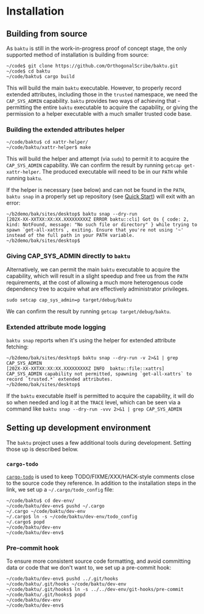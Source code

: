 # Installation

## Building from source

As `baktu` is still in the work-in-progress proof of concept stage, the only supported method of installation is building from source:

```console
~/code$ git clone https://github.com/OrthogonalScribe/baktu.git
~/code$ cd baktu
~/code/baktu$ cargo build
```

[FIXME: ensure clone command works once the repository is uploaded]::

This will build the main `baktu` executable. However, to properly record extended attributes, including those in the `trusted` namespace, we need the `CAP_SYS_ADMIN` capability. `baktu` provides two ways of achieving that - permitting the entire `baktu` executable to acquire the capability, or giving the permission to a helper executable with a much smaller trusted code base.


### Building the extended attributes helper

```console
~/code/baktu$ cd xattr-helper/
~/code/baktu/xattr-helper$ make
```

This will build the helper and attempt (via `sudo`) to permit it to acquire the `CAP_SYS_ADMIN` capability. We can confirm the result by running `getcap get-xattr-helper`. The produced executable will need to be in our `PATH` while running `baktu`.

If the helper is necessary (see below) and can not be found in the `PATH`, `baktu snap` in a properly set up repository (see [Quick Start](quick-start.md)) will exit with an error:

```console
~/b2demo/bak/sites/desktop$ baktu snap --dry-run
[202X-XX-XXTXX:XX:XX.XXXXXXXXXZ ERROR baktu::cli] Got Os { code: 2, kind: NotFound, message: "No such file or directory" } while trying to spawn `get-all-xattrs`, exiting. Ensure that you're not using '~' instead of the full path in your PATH variable.
~/b2demo/bak/sites/desktop$
```


### Giving CAP_SYS_ADMIN directly to `baktu`

Alternatively, we can permit the main `baktu` executable to acquire the capability, which will result in a slight speedup and free us from the `PATH` requirements, at the cost of allowing a much more heterogenous code dependency tree to acquire what are effectively administrator privileges.

```
sudo setcap cap_sys_admin=p target/debug/baktu
```

We can confirm the result by running `getcap target/debug/baktu`.


### Extended attribute mode logging

`baktu snap` reports when it's using the helper for extended attribute fetching:

```console
~/b2demo/bak/sites/desktop$ baktu snap --dry-run -v 2>&1 | grep CAP_SYS_ADMIN
[202X-XX-XXTXX:XX:XX.XXXXXXXXXZ INFO  baktu::file::xattrs] CAP_SYS_ADMIN capability not permitted, spawning `get-all-xattrs` to record `trusted.*` extended attributes.
~/b2demo/bak/sites/desktop$
```

If the `baktu` executable itself is permitted to acquire the capability, it will do so when needed and log it at the `TRACE` level, which can be seen via a command like `baktu snap --dry-run -vvv 2>&1 | grep CAP_SYS_ADMIN`


## Setting up development environment

The `baktu` project uses a few additional tools during development. Setting those up is described below.


### `cargo-todo`

[`cargo-todo`](https://github.com/ProbablyClem/cargo-todo) is used to keep TODO/FIXME/XXX/HACK-style comments close to the source code they reference. In addition to the installation steps in the link, we set up a `~/.cargo/todo_config` file:

```console
~/code/baktu$ cd dev-env/
~/code/baktu/dev-env$ pushd ~/.cargo
~/.cargo ~/code/baktu/dev-env
~/.cargo$ ln -s ~/code/baktu/dev-env/todo_config
~/.cargo$ popd
~/code/baktu/dev-env
~/code/baktu/dev-env$
```


### Pre-commit hook

To ensure more consistent source code formatting, and avoid committing data or code that we don't want to, we set up a pre-commit hook:

```console
~/code/baktu/dev-env$ pushd ../.git/hooks
~/code/baktu/.git/hooks ~/code/baktu/dev-env
~/code/baktu/.git/hooks$ ln -s ../../dev-env/git-hooks/pre-commit
~/code/baktu/.git/hooks$ popd
~/code/baktu/dev-env
~/code/baktu/dev-env$
```